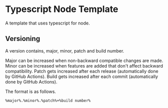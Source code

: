 # Typescript Node Template

A template that uses typescript for node.

## Versioning

A version contains, major, minor, patch and build number.

Major can be increased when non-backward compatible changes are made.
Minor can be increased when features are added that don't affect backward compatibility.
Patch gets increased after each release (automatically done by GitHub Actions).
Build gets increased after each commit (automatically done by GitHub Actions).

The format is as follows.

`
%major%.%minor%.%patch%+%build number%
`
